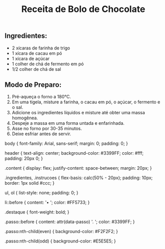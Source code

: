 <!DOCTYPE html>
<html lang="pt-BR">
<head>
    <meta charset="UTF-8">
    <meta name="viewport" content="width=device-width, initial-scale=1.0">
    <title>Receita de Bolo de Chocolate</title>
    <link rel="stylesheet" href="style.css">
</head>
<body>
    <header>
        <h1>Receita de Bolo de Chocolate</h1>
    </header>
    <section class="content">
        <div class="ingredientes">
            <h2>Ingredientes:</h2>
            <ul>
                <li>2 xícaras de farinha de trigo</li>
                <li>1 xícara de cacau em pó</li>
                <li class="destaque">1 xícara de açúcar</li>
                <li>1 colher de chá de fermento em pó</li>
                <li>1/2 colher de chá de sal</li>
            </ul>
        </div>
        <div class="instrucoes">
            <h2>Modo de Preparo:</h2>
            <ol>
                <li class="passo" data-passo="1">Pré-aqueça o forno a 180°C.</li>
                <li class="passo" data-passo="2">Em uma tigela, misture a farinha, o cacau em pó, o açúcar, o fermento e o sal.</li>
                <li class="passo" data-passo="3">Adicione os ingredientes líquidos e misture até obter uma massa homogênea.</li>
                <li class="passo" data-passo="4">Despeje a massa em uma forma untada e enfarinhada.</li>
                <li class="passo" data-passo="5">Asse no forno por 30-35 minutos.</li>
                <li class="passo" data-passo="6">Deixe esfriar antes de servir.</li>
            </ol>
        </div>
    </section>
</body>
</html>
body {
    font-family: Arial, sans-serif;
    margin: 0;
    padding: 0;
}

header {
    text-align: center;
    background-color: #3399FF;
    color: #fff;
    padding: 20px 0;
}

.content {
    display: flex;
    justify-content: space-between;
    margin: 20px;
}

.ingredientes, .instrucoes {
    flex-basis: calc(50% - 20px);
    padding: 10px;
    border: 1px solid #ccc;
}

ul, ol {
    list-style: none;
    padding: 0;
}

li::before {
    content: '• ';
    color: #FF5733;
}

.destaque {
    font-weight: bold;
}

.passo::before {
    content: attr(data-passo) '. ';
    color: #3399FF;
}

.passo:nth-child(even) {
    background-color: #F2F2F2;
}

.passo:nth-child(odd) {
    background-color: #E5E5E5;
}
